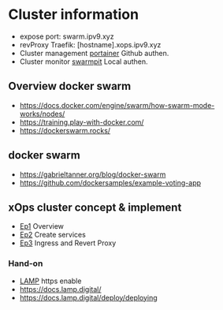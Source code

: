 # Cluster information
- expose port:        swarm.ipv9.xyz
- revProxy Traefik:   [hostname].xops.ipv9.xyz
- Cluster management [portainer](https://i7.ipv9.xyz:9443/) Github authen.
- Cluster monitor [swarmpit](https://swarmpit.xops.ipv9.xyz) Local authen.

## Overview docker swarm
- https://docs.docker.com/engine/swarm/how-swarm-mode-works/nodes/
- https://training.play-with-docker.com/
- https://dockerswarm.rocks/


## docker swarm
- https://gabrieltanner.org/blog/docker-swarm
- https://github.com/dockersamples/example-voting-app

## xOps cluster concept & implement
- [Ep1](https://youtu.be/Qe6zmf5Kyhc) Overview
- [Ep2](https://youtu.be/47DEnDA3UPY) Create services
- [Ep3](https://youtu.be/2B6MlcDidko) Ingress and Revert Proxy
  
### Hand-on
- [LAMP](https://github.com/dockersamples/example-voting-app) https enable 
- https://docs.lamp.digital/
- https://docs.lamp.digital/deploy/deploying
  